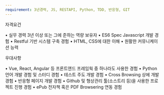 ```yaml
---
requirement: 3년경력, JS, RESTAPI, Python, TDD, 반응형, GIT
---
```


자격요건

• 실무 경력 3년 이상 또는 그에 준하는 역량 보유자
• ES6 Spec Javascript 개발 경험
• Restful 기반 시스템 구축 경험
• HTML, CSS에 대한 이해
• 원활한 커뮤니케이션 능력

우대사항

• Vue, React, Angular 등 프론트앤드 프레임웍 중 하나라도 사용한 경험
• Python 언어 개발 경험 및 스터디 경험
• 테스트 주도 개발 경험
• Cross Browsing 상에 개발 경험
• 반응형 페이지 개발 경험
• Github 및 형상관리 툴(소스트리 등)을 사용한 프로젝트 진행 경험
• ePub 전자책 혹은 PDF Browsering 연동 경험